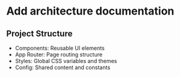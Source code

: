 # Add architecture documentation
## Project Structure
- Components: Reusable UI elements
- App Router: Page routing structure
- Styles: Global CSS variables and themes
- Config: Shared content and constants 